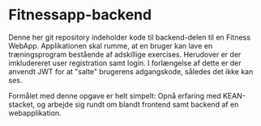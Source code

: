 # Fitnessapp-backend

Denne her git repository indeholder kode til backend-delen til en Fitness WebApp. Applikationen skal rumme, at en bruger kan lave en træningsprogram bestående af adskillige exercises. Herudover er der imkludereret user registration samt login. I forlængelse af dette er der anvendt JWT for at "salte" brugerens adgangskode, således det ikke kan ses. 

Formålet med denne opgave er helt simpelt: Opnå erfaring med KEAN-stacket, og arbejde sig rundt om blandt frontend samt backend af en webapplikation. 


